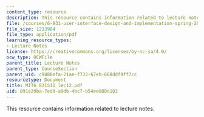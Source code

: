 ```yaml
---
content_type: resource
description: This resource contains information related to lecture notes.
file: /courses/6-831-user-interface-design-and-implementation-spring-2011/891e29ba7ed9a9db4bc7b54ee880c103_MIT6_831S11_lec12.pdf
file_size: 1213984
file_type: application/pdf
learning_resource_types:
- Lecture Notes
license: https://creativecommons.org/licenses/by-nc-sa/4.0/
ocw_type: OCWFile
parent_title: Lecture Notes
parent_type: CourseSection
parent_uid: c9488efa-21ae-f733-67eb-608ddf9ff7cc
resourcetype: Document
title: MIT6_831S11_lec12.pdf
uid: 891e29ba-7ed9-a9db-4bc7-b54ee880c103
---
```

This resource contains information related to lecture notes.